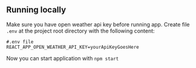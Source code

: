 ## Running locally

Make sure you have open weather api key before running app. Create file `.env` at
the project root directory with the following content:

```
#.env file
REACT_APP_OPEN_WEATHER_API_KEY=yourApiKeyGoesHere
```

Now you can start application with `npm start`